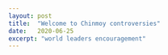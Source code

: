 ```yaml
---
layout: post
title:  "Welcome to Chinmoy controversies"
date:   2020-06-25
excerpt: "world leaders encouragement"
---
```

